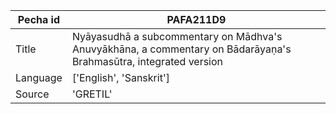 |Pecha id | PAFA211D9
| --- | --- 
|Title | Nyāyasudhā a subcommentary on Mādhva's Anuvyākhāna, a commentary on Bādarāyaṇa's Brahmasūtra, integrated version 
|Language | ['English', 'Sanskrit']
|Source | 'GRETIL'